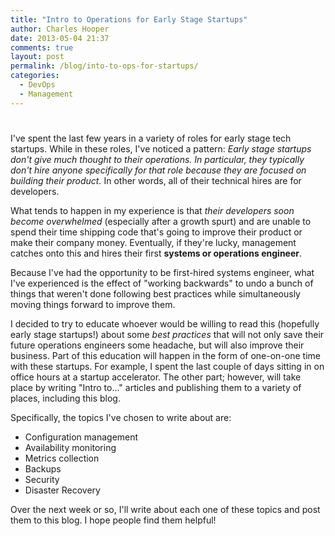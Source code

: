 ```yaml
---
title: "Intro to Operations for Early Stage Startups"
author: Charles Hooper
date: 2013-05-04 21:37
comments: true
layout: post
permalink: /blog/into-to-ops-for-startups/
categories: 
  - DevOps
  - Management
---
```

# 

I've spent the last few years in a variety of roles for early stage tech
startups. While in these roles, I've noticed a pattern: *Early stage
startups don't give much thought to their operations. In particular,
they typically don't hire anyone specifically for that role because they
are focused on building their product.* In other words, all of their
technical hires are for developers.

What tends to happen in my experience is that *their developers soon
become overwhelmed* (especially after a growth spurt) and are unable to
spend their time shipping code that's going to improve their product or
make their company money. Eventually, if they're lucky, management catches
onto this and hires their first **systems or operations engineer**.

Because I've had the opportunity to be first-hired systems engineer,
what I've experienced is the effect of "working backwards" to undo a
bunch of things that weren't done following best practices while
simultaneously moving things forward to improve them.

I decided to try to educate whoever would be willing to read this
(hopefully early stage startups!) about some *best practices* that will
not only save their future operations engineers some headache, but will
also improve their business. Part of this education will happen in the
form of one-on-one time with these startups. For example, I spent the
last couple of days sitting in on office hours at a startup accelerator.
The other part; however, will take place by writing "Intro to..."
articles and publishing them to a variety of places, including this blog.

Specifically, the topics I've chosen to write about are:

* Configuration management
* Availability monitoring
* Metrics collection
* Backups
* Security
* Disaster Recovery

Over the next week or so, I'll write about each one of these topics and
post them to this blog. I hope people find them helpful!

